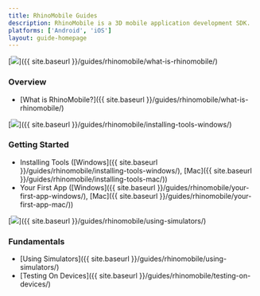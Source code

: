 ```yaml
---
title: RhinoMobile Guides
description: RhinoMobile is a 3D mobile application development SDK.
platforms: ['Android', 'iOS']
layout: guide-homepage
---
```


<!--the .snagit project for this image can be found next to the image -->
[<img src="{{ site.baseurl }}/images/rhinomobile-guides-col1.png">]({{ site.baseurl }}/guides/rhinomobile/what-is-rhinomobile/)

### Overview

- [What is RhinoMobile?]({{ site.baseurl }}/guides/rhinomobile/what-is-rhinomobile/)

<!--column-->

<!--the .snagit project for this image can be found next to the image -->
[<img src="{{ site.baseurl }}/images/rhinomobile-guides-col2.png">]({{ site.baseurl }}/guides/rhinomobile/installing-tools-windows/)

### Getting Started

- Installing Tools ([Windows]({{ site.baseurl }}/guides/rhinomobile/installing-tools-windows/), [Mac]({{ site.baseurl }}/guides/rhinomobile/installing-tools-mac/))
- Your First App ([Windows]({{ site.baseurl }}/guides/rhinomobile/your-first-app-windows/), [Mac]({{ site.baseurl }}/guides/rhinomobile/your-first-app-mac/))

<!--column-->

<!--the .snagit project for this image can be found next to the image -->
[<img src="{{ site.baseurl }}/images/rhinomobile-guides-col3.png">]({{ site.baseurl }}/guides/rhinomobile/using-simulators/)

### Fundamentals

- [Using Simulators]({{ site.baseurl }}/guides/rhinomobile/using-simulators/)
- [Testing On Devices]({{ site.baseurl }}/guides/rhinomobile/testing-on-devices/)
